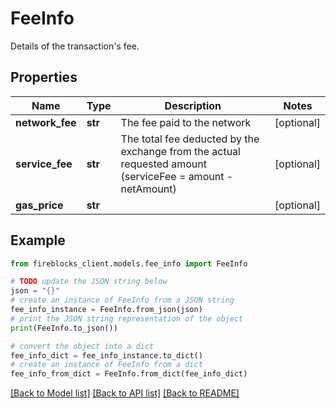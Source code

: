 # FeeInfo

Details of the transaction's fee.

## Properties

Name | Type | Description | Notes
------------ | ------------- | ------------- | -------------
**network_fee** | **str** | The fee paid to the network | [optional] 
**service_fee** | **str** | The total fee deducted by the exchange from the actual requested amount (serviceFee &#x3D; amount - netAmount) | [optional] 
**gas_price** | **str** |  | [optional] 

## Example

```python
from fireblocks_client.models.fee_info import FeeInfo

# TODO update the JSON string below
json = "{}"
# create an instance of FeeInfo from a JSON string
fee_info_instance = FeeInfo.from_json(json)
# print the JSON string representation of the object
print(FeeInfo.to_json())

# convert the object into a dict
fee_info_dict = fee_info_instance.to_dict()
# create an instance of FeeInfo from a dict
fee_info_from_dict = FeeInfo.from_dict(fee_info_dict)
```
[[Back to Model list]](../README.md#documentation-for-models) [[Back to API list]](../README.md#documentation-for-api-endpoints) [[Back to README]](../README.md)


